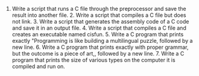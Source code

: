 1. Write a script that runs a C file through the preprocessor and save the result into another file. 2. Write a script that compiles a C file but does not link. 3. Write a script that generates the assembly code of a C code and save it in an output file. 4. Write a script that compiles a C file and creates an executable named cisfun. 5. Write a C program that prints exactly "Programming is like building a multilingual puzzle, followed by a new line. 6. Write a C program that prints exactly with proper grammar, but the outcome is a piece of art,, followed by a new line. 7. Write a C program that prints the size of various types on the computer it is compiled and run on.

